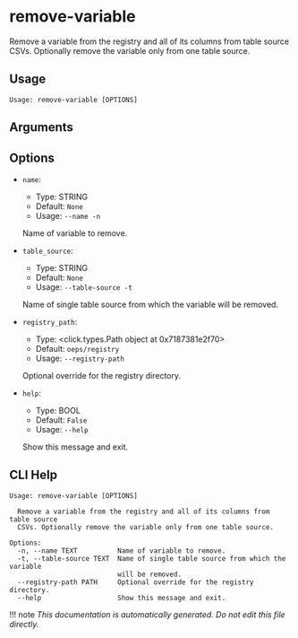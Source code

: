 
# remove-variable

Remove a variable from the registry and all of its columns from table source CSVs.
    Optionally remove the variable only from one table source.
    

## Usage

```
Usage: remove-variable [OPTIONS]
```

## Arguments


## Options

* `name`:
    * Type: STRING
    * Default: `None`
    * Usage: `--name
-n`

    Name of variable to remove.



* `table_source`:
    * Type: STRING
    * Default: `None`
    * Usage: `--table-source
-t`

    Name of single table source from which the variable will be removed.



* `registry_path`:
    * Type: <click.types.Path object at 0x7187381e2f70>
    * Default: `oeps/registry`
    * Usage: `--registry-path`

    Optional override for the registry directory.



* `help`:
    * Type: BOOL
    * Default: `False`
    * Usage: `--help`

    Show this message and exit.



## CLI Help

```
Usage: remove-variable [OPTIONS]

  Remove a variable from the registry and all of its columns from table source
  CSVs. Optionally remove the variable only from one table source.

Options:
  -n, --name TEXT          Name of variable to remove.
  -t, --table-source TEXT  Name of single table source from which the variable
                           will be removed.
  --registry-path PATH     Optional override for the registry directory.
  --help                   Show this message and exit.
```

!!! note
    _This documentation is automatically generated. Do not edit this file directly._
